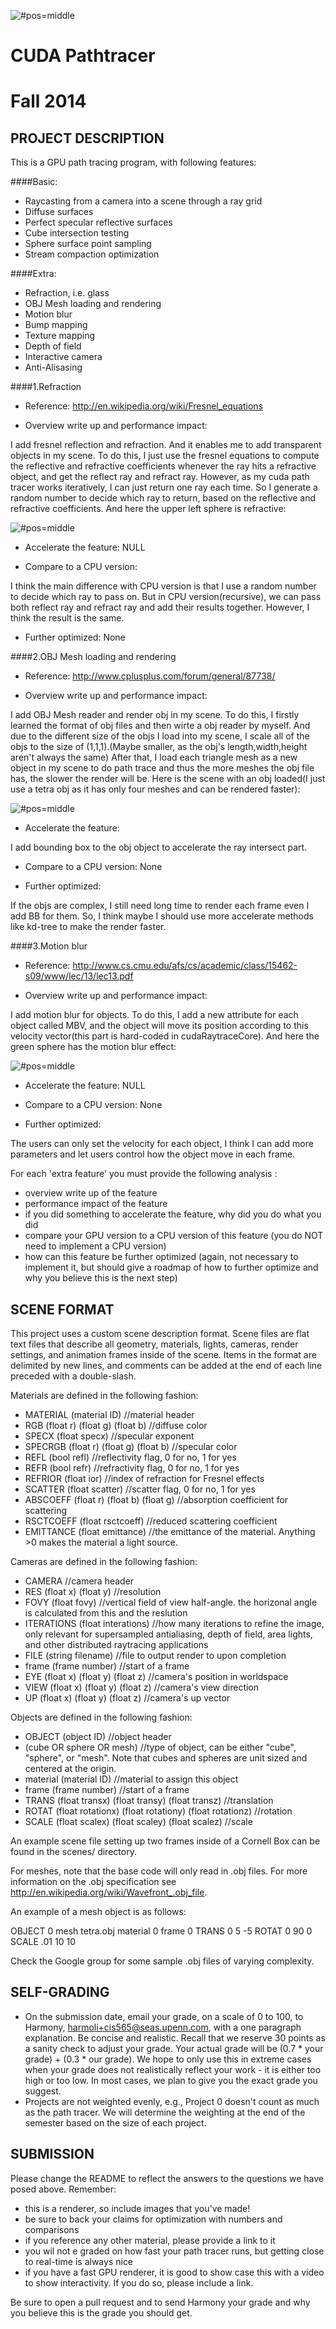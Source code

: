 ![#pos=middle](https://github.com/wulinjiansheng/Project3-Pathtracer/blob/master/windows/Project3-Pathtracer/Project3-Pathtracer/Final%20Images/FinalScene_AllEffects.png)

CUDA Pathtracer
===============

Fall 2014
=========

PROJECT DESCRIPTION
-------------------

This is a GPU path tracing program, with following features:

####Basic:
- Raycasting from a camera into a scene through a ray grid
- Diffuse surfaces
- Perfect specular reflective surfaces
- Cube intersection testing
- Sphere surface point sampling
- Stream compaction optimization

####Extra:
- Refraction, i.e. glass
- OBJ Mesh loading and rendering
- Motion blur
- Bump mapping
- Texture mapping 
- Depth of field
- Interactive camera
- Anti-Alisasing

####1.Refraction
- Reference: http://en.wikipedia.org/wiki/Fresnel_equations

- Overview write up and performance impact:
  
I add fresnel reflection and refraction. And it enables me to add transparent objects in my scene. To do this, I just use the fresnel equations to compute the reflective and refractive coefficients whenever the ray hits a refractive object, and get the reflect ray and refract ray. However, as my cuda path tracer works iteratively, I can just return one ray each time. So I generate a random number to decide which ray to return, based on the reflective and refractive coefficients. And here the  upper left sphere is refractive:

![#pos=middle](https://github.com/wulinjiansheng/Project3-Pathtracer/blob/master/windows/Project3-Pathtracer/Project3-Pathtracer/Final%20Images/FinalScene_WithRefraction.png)

- Accelerate the feature: NULL

- Compare to a CPU version: 
  
I think the main difference with CPU version is that I use a random number to decide which ray to pass on. But in CPU version(recursive), we can pass both reflect ray and refract ray  and add their results together. However, I think the result is the same.

- Further optimized: None


####2.OBJ Mesh loading and rendering
- Reference: http://www.cplusplus.com/forum/general/87738/

- Overview write up and performance impact:
  
I add OBJ Mesh reader and render obj in my scene. To do this, I firstly learned the format of obj files and then  wirte a obj reader by myself. And due to the different size of the objs I load into my scene, I scale all of the objs to the size of (1,1,1).(Maybe smaller, as the obj's length,width,height aren't always the same) After that, I load each triangle mesh as a new object in my scene to do path trace and thus the more meshes the obj file has, the slower the render will be. Here is the scene with an obj loaded(I just use a tetra obj as it has only four meshes and can be rendered faster):

![#pos=middle](https://github.com/wulinjiansheng/Project3-Pathtracer/blob/master/windows/Project3-Pathtracer/Project3-Pathtracer/Final%20Images/FinalScene_WithOBJ.png)

- Accelerate the feature:
  
I add bounding box to the obj object to accelerate the ray intersect part. 

- Compare to a CPU version: None

- Further optimized:

If the objs are complex, I still need long time to render each frame even I add BB for them. So, I think maybe I should use more accelerate methods like kd-tree to make the render faster.


####3.Motion blur
- Reference: http://www.cs.cmu.edu/afs/cs/academic/class/15462-s09/www/lec/13/lec13.pdf

- Overview write up and performance impact:
  
I add motion blur for objects. To do this, I add a new attribute for each object called MBV, and the object will move its position according to this velocity vector(this part is hard-coded in cudaRaytraceCore). And here the green sphere has the motion blur effect:

![#pos=middle](https://github.com/wulinjiansheng/Project3-Pathtracer/blob/master/windows/Project3-Pathtracer/Project3-Pathtracer/Final%20Images/FinalScene_MotionBlur.png)

- Accelerate the feature: NULL

- Compare to a CPU version: None

- Further optimized:

The users can only set the velocity for each object, I think I can add more parameters and let users control how the object move in each frame.




For each 'extra feature' you must provide the following analysis :
* overview write up of the feature
* performance impact of the feature
* if you did something to accelerate the feature, why did you do what you did
* compare your GPU version to a CPU version of this feature (you do NOT need to 
  implement a CPU version)
* how can this feature be further optimized (again, not necessary to implement it, but
  should give a roadmap of how to further optimize and why you believe this is the next
  step)

## SCENE FORMAT
This project uses a custom scene description format.
Scene files are flat text files that describe all geometry, materials,
lights, cameras, render settings, and animation frames inside of the scene.
Items in the format are delimited by new lines, and comments can be added at
the end of each line preceded with a double-slash.

Materials are defined in the following fashion:

* MATERIAL (material ID)								//material header
* RGB (float r) (float g) (float b)					//diffuse color
* SPECX (float specx)									//specular exponent
* SPECRGB (float r) (float g) (float b)				//specular color
* REFL (bool refl)									//reflectivity flag, 0 for
  no, 1 for yes
* REFR (bool refr)									//refractivity flag, 0 for
  no, 1 for yes
* REFRIOR (float ior)									//index of refraction
  for Fresnel effects
* SCATTER (float scatter)								//scatter flag, 0 for
  no, 1 for yes
* ABSCOEFF (float r) (float b) (float g)				//absorption
  coefficient for scattering
* RSCTCOEFF (float rsctcoeff)							//reduced scattering
  coefficient
* EMITTANCE (float emittance)							//the emittance of the
  material. Anything >0 makes the material a light source.

Cameras are defined in the following fashion:

* CAMERA 												//camera header
* RES (float x) (float y)								//resolution
* FOVY (float fovy)										//vertical field of
  view half-angle. the horizonal angle is calculated from this and the
  reslution
* ITERATIONS (float interations)							//how many
  iterations to refine the image, only relevant for supersampled antialiasing,
  depth of field, area lights, and other distributed raytracing applications
* FILE (string filename)									//file to output
  render to upon completion
* frame (frame number)									//start of a frame
* EYE (float x) (float y) (float z)						//camera's position in
  worldspace
* VIEW (float x) (float y) (float z)						//camera's view
  direction
* UP (float x) (float y) (float z)						//camera's up vector

Objects are defined in the following fashion:
* OBJECT (object ID)										//object header
* (cube OR sphere OR mesh)								//type of object, can
  be either "cube", "sphere", or "mesh". Note that cubes and spheres are unit
  sized and centered at the origin.
* material (material ID)									//material to
  assign this object
* frame (frame number)									//start of a frame
* TRANS (float transx) (float transy) (float transz)		//translation
* ROTAT (float rotationx) (float rotationy) (float rotationz)		//rotation
* SCALE (float scalex) (float scaley) (float scalez)		//scale

An example scene file setting up two frames inside of a Cornell Box can be
found in the scenes/ directory.

For meshes, note that the base code will only read in .obj files. For more 
information on the .obj specification see http://en.wikipedia.org/wiki/Wavefront_.obj_file.

An example of a mesh object is as follows:

OBJECT 0
mesh tetra.obj
material 0
frame 0
TRANS       0 5 -5
ROTAT       0 90 0
SCALE       .01 10 10 

Check the Google group for some sample .obj files of varying complexity.


## SELF-GRADING
* On the submission date, email your grade, on a scale of 0 to 100, to Harmony,
  harmoli+cis565@seas.upenn.com, with a one paragraph explanation.  Be concise and
  realistic.  Recall that we reserve 30 points as a sanity check to adjust your
  grade.  Your actual grade will be (0.7 * your grade) + (0.3 * our grade).  We
  hope to only use this in extreme cases when your grade does not realistically
  reflect your work - it is either too high or too low.  In most cases, we plan
  to give you the exact grade you suggest.
* Projects are not weighted evenly, e.g., Project 0 doesn't count as much as
  the path tracer.  We will determine the weighting at the end of the semester
  based on the size of each project.

## SUBMISSION
Please change the README to reflect the answers to the questions we have posed
above.  Remember:
* this is a renderer, so include images that you've made!
* be sure to back your claims for optimization with numbers and comparisons
* if you reference any other material, please provide a link to it
* you wil not e graded on how fast your path tracer runs, but getting close to
  real-time is always nice
* if you have a fast GPU renderer, it is good to show case this with a video to
  show interactivity.  If you do so, please include a link.

Be sure to open a pull request and to send Harmony your grade and why you
believe this is the grade you should get.
